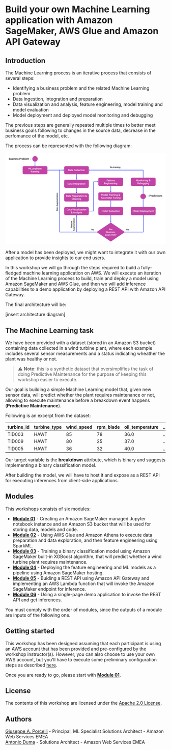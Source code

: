 # Build your own Machine Learning application with Amazon SageMaker, AWS Glue and Amazon API Gateway

## Introduction

The Machine Learning process is an iterative process that consists of several steps:

- Identifying a business problem and the related Machine Learning problem
- Data ingestion, integration and preparation
- Data visualization and analysis, feature engineering, model training and model evaluation
- Model deployment and deployed model monitoring and debugging

The previous steps are generally repeated multiple times to better meet business goals following to changes in the source data, decrease in the perfomance of the model, etc.

The process can be represented with the following diagram:

<img src="images/ml_process.png" alt="ML Process" width="700px" />


After a model has been deployed, we might want to integrate it with our own application to provide insights to our end users.

In this workshop we will go through the steps required to build a fully-fledged machine learning application on AWS. We will execute an iteration of the Machine Learning process to build, train and deploy a model using Amazon SageMaker and AWS Glue, and then we will add inference capabilities to a demo application by deploying a REST API with Amazon API Gateway.

The final architecture will be:

[insert architecture diagram]

## The Machine Learning task

We have been provided with a dataset (stored in an Amazon S3 bucket) containing data collected in a wind turbine plant, where each example includes several sensor measurements and a status indicating wheather the plant was healthy or not.

> ⚠️ **Note**: this is a synthetic dataset that oversimplifies the task of doing Predictive Maintenance for the purpose of keeping this workshop easier to execute.

Our goal is building a simple Machine Learning model that, given new sensor data, will predict whether the plant requires maintenance or not, allowing to execute maintenance before a breakdown event happens (<b>Predictive Maintenance</b>).

Following is an excerpt from the dataset:

|turbine\_id|turbine\_type|wind\_speed|rpm\_blade|oil\_temperature|...|breakdown|
|-------|-------|-------|-------|-------|-------|-------|
|TID003|HAWT|85|78|36.0|...|yes|
|TID009|HAWT|80|25|37.0|...|no|
|TID005|HAWT|36|32|40.0|...|no|

Our target variable is the **breakdown** attribute, which is binary and suggests implementing a binary classification model.

After building the model, we will have to host it and expose as a REST API for executing inferences from client-side applications.

## Modules

This workshops consists of six modules:

- <a href="01_create_notebook_instance/">**Module 01**</a> - Creating an Amazon SageMaker managed Jupyter notebook instance and an Amazon S3 bucket that will be used for storing data, models and code. 
- <a href="02_data_exploration_and_feature_eng/">**Module 02**</a> - Using AWS Glue and Amazon Athena to execute data preparation and data exploration, and then feature engineering using SparkML.
- <a href="03_train_model/">**Module 03**</a> - Training a binary classification model using Amazon SageMaker built-in XGBoost algorithm, that will predict whether a wind turbine plant requires maintenance.
- <a href="04_deploy_model/">**Module 04**</a> - Deploying the feature engineering and ML models as a pipeline using Amazon SageMaker hosting.
- <a href="05_API_Gateway_and_Lambda/">**Module 05**</a> - Buiding a REST API using Amazon API Gateway and implementing an AWS Lambda function that will invoke the Amazon SageMaker endpoint for inference.
- <a href="06_invoke_API/">**Module 06**</a> - Using a single-page demo application to invoke the REST API and get inferences.

You must comply with the order of modules, since the outputs of a module are inputs of the following one.

## Getting started

This workshop has been designed assuming that each participant is using an AWS account that has been provided and pre-configured by the workshop instructor(s). However, you can also choose to use your own AWS account, but you'll have to execute some preliminary configuration steps as described <a href="setup/">here</a>.

Once you are ready to go, please start with <a href="01_create_notebook_instance/">**Module 01**</a>.

## License

The contents of this workshop are licensed under the [Apache 2.0 License](./LICENSE).

## Authors

[Giuseppe A. Porcelli](https://it.linkedin.com/in/giuporcelli) - Principal, ML Specialist Solutions Architect - Amazon Web Services EMEA<br />
[Antonio Duma](https://it.linkedin.com/in/antoniod82) - Solutions Architect - Amazon Web Services EMEA